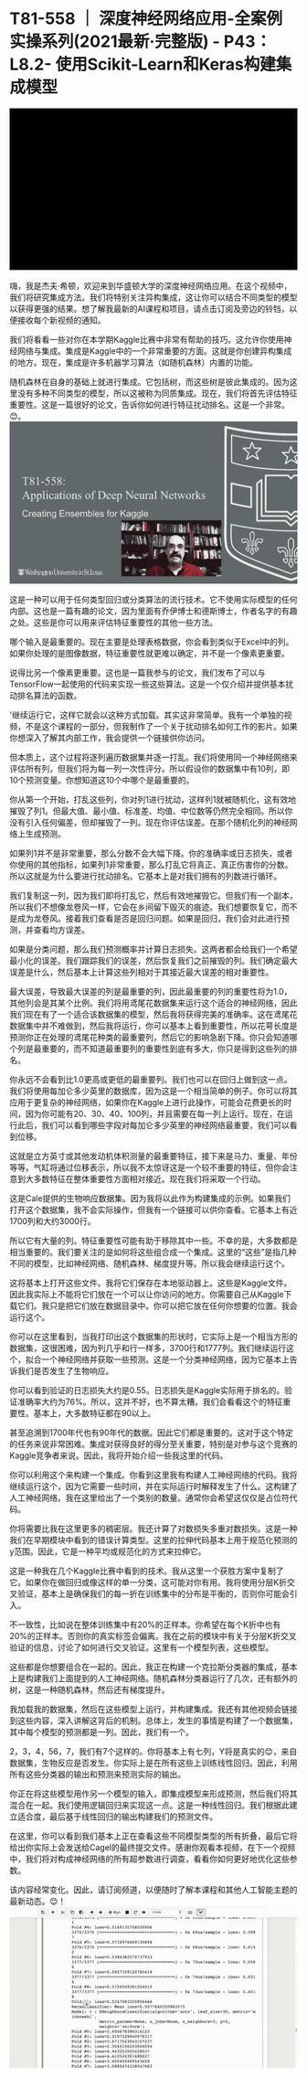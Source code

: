 # T81-558 ｜ 深度神经网络应用-全案例实操系列(2021最新·完整版) - P43：L8.2- 使用Scikit-Learn和Keras构建集成模型 

![](img/a5e310b66ad5b4d0e89ea1a7cc4dbf83_0.png)

嗨，我是杰夫·希顿，欢迎来到华盛顿大学的深度神经网络应用。在这个视频中，我们将研究集成方法。我们将特别关注异构集成，这让你可以结合不同类型的模型以获得更强的结果。想了解我最新的AI课程和项目，请点击订阅及旁边的铃铛，以便接收每个新视频的通知。

我们将看看一些对你在本学期Kaggle比赛中非常有帮助的技巧。这允许你使用神经网络与集成。集成是Kaggle中的一个非常重要的方面。这就是你创建异构集成的地方。现在，集成是许多机器学习算法（如随机森林）内置的功能。

随机森林在自身的基础上就进行集成。它包括树，而这些树是彼此集成的。因为这里没有多种不同类型的模型，所以这被称为同质集成。现在，我们将首先评估特征重要性。这是一篇很好的论文，告诉你如何进行特征扰动排名。这是一个非常。😊。![](img/a5e310b66ad5b4d0e89ea1a7cc4dbf83_2.png)

这是一种可以用于任何类型回归或分类算法的流行技术。它不使用实际模型的任何内部。这也是一篇有趣的论文，因为里面有乔伊博士和德斯博士，作者名字的有趣之处。这些是你可以用来评估特征重要性的其他一些方法。

哪个输入是最重要的。现在主要是处理表格数据，你会看到类似于Excel中的列。如果你处理的是图像数据，特征重要性就更难以确定，并不是一个像素更重要。

说得比另一个像素更重要。这也是一篇我参与的论文，我们发布了可以与TensorFlow一起使用的代码来实现一些这些算法。这是一个仅介绍并提供基本扰动排名算法的函数。

'继续运行它，这样它就会以这种方式加载。其实这非常简单。我有一个单独的视频，不是这个课程的一部分，但我制作了一个关于扰动排名如何工作的影片。如果你想深入了解其内部工作，我会提供一个链接供你访问。

但本质上，这个过程将逐列遍历数据集并逐一打乱。我们将使用同一个神经网络来评估所有列，但我们将为每一列一次性评分。所以假设你的数据集中有10列，即10个预测变量。你想知道这10个中哪个是最重要的。

你从第一个开始，打乱这些列，你对列1进行扰动，这样列1就被随机化，这有效地摧毁了列1。但最大值、最小值、标准差、均值、中位数等仍然完全相同。所以你没有引入任何偏差，但却摧毁了一列。现在你评估误差。在那个随机化列的神经网络上生成预测。

如果列1并不是非常重要，那么分数不会大幅下降。你的准确率或日志损失，或者你使用的其他指标，如果列1非常重要，那么打乱它将真正、真正伤害你的分数。所以这就是为什么要进行扰动排名。它基本上是对我们拥有的列数进行循环。

我们复制这一列，因为我们即将打乱它，然后有效地摧毁它。但我们有一个副本，所以我们不想像龙卷风一样，它会在乡间留下毁灭的痕迹。我们想要恢复它，而不是成为龙卷风。接着我们查看是否是回归问题。如果是回归，我们会对此进行预测，并查看均方误差。

如果是分类问题，那么我们预测概率并计算日志损失。这两者都会给我们一个希望最小化的误差。我们跟踪我们的误差，然后恢复我们之前摧毁的列。我们确定最大误差是什么，然后基本上计算这些列相对于其接近最大误差的相对重要性。

最大误差，导致最大误差的列是最重要的列，因此最重要的列的重要性将为1.0，其他列会是其某个比例。我们将用鸢尾花数据集来运行这个适合的神经网络，因此我们现在有了一个适合该数据集的模型，然后我将获得完美的准确率。这在鸢尾花数据集中并不难做到，然后我将运行，你可以基本上看到重要性，所以花萼长度是预测你正在处理的鸢尾花种类的最重要列，然后它的影响急剧下降。你只会知道哪个列是最重要的，而不知道最重要列的重要性到底有多大，你只是得到这些列的排名。

你永远不会看到比1.0更高或更低的最重要列。我们也可以在回归上做到这一点。我们将使用每加仑多少英里的数据库，因为这是一个相当简单的例子。你可以将其应用于更复杂的神经网络，如果你在Kaggle上进行此操作，可能会花费更长的时间，因为你可能有20、30、40、100列，并且需要在每一列上运行。现在，在运行此后，我们可以看到哪些字段对每加仑多少英里的神经网络最重要，我们可以看到位移。

这就是立方英寸或其他发动机体积测量的最重要特征，接下来是马力、重量、年份等等。气缸将通过位移表示，所以我不太惊讶这是一个较不重要的特征，但你会注意到大多数特征在整体重要性方面相对接近。现在我们将采取一个行动。

这是Cale提供的生物响应数据集。因为我将以此作为构建集成的示例。如果我们打开这个数据集，我不会实际操作，但我有一个链接可以供你查看。它基本上有近1700列和大约3000行。

所以它有大量的列。特征重要性可能有助于移除其中一些。不幸的是，大多数都是相当重要的。我们要关注的是如何将这些组合成一个集成。这里的“这些”是指几种不同的模型，比如神经网络、随机森林、梯度提升等。所以我会继续运行这个。

这将基本上打开这些文件。我将它们保存在本地驱动器上。这些是Kaggle文件。因此我实际上不能将它们放在一个可以让你访问的地方。你需要自己从Kaggle下载它们。我只是把它们放在数据目录中。你可以把它放在任何你想要的位置。我会运行这个。

你可以在这里看到，当我打印出这个数据集的形状时，它实际上是一个相当方形的数据集，这很困难，因为列几乎和行一样多，3700行和1777列。我们继续运行这个，拟合一个神经网络并获取一些预测。这是一个分类神经网络，因为它基本上告诉我们是否发生了生物响应。

你可以看到验证的日志损失大约是0.55。日志损失是Kaggle实际用于排名的。验证准确率大约为76%。所以，这并不好，也不算太糟。我们会看看这个的特征重要性。基本上，大多数特征都在90以上。

甚至追溯到1700年代也有90年代的数据。因此它们都是重要的。这对于这个特定的任务来说非常困难。集成对获得良好的得分至关重要，特别是对参与这个竞赛的Kaggle竞争者来说。因此，我将开始介绍一些我这里的代码。

你可以利用这个来构建一个集成。你看到这里我有构建人工神经网络的代码。我将继续运行这个，因为它需要一些时间，并在实际运行时解释发生了什么。这构建了人工神经网络。我在这里给出了一个类别的数量。通常你会希望这仅仅是占位符代码。

你将需要比我在这里更多的稠密层。我还计算了对数损失多重对数损失。这是一种我们在早期模块中看到的错误计算类型。这里的拉伸代码基本上用于规范化预测的y范围。因此，它是一种平均或规范化的方式来拉伸它。

这是一种我在几个Kaggle比赛中看到的技术。我从这里一个获胜方案中复制了它。如果你在做回归或像这样的单一分类，这可能对你有用。我将使用分层K折交叉验证，基本上是确保我们的每一折在训练集中的分布是平衡的，否则你可能会引入。

不一致性，比如说在整体训练集中有20%的正样本。你希望在每个K折中也有20%的正样本。否则你的真实标签会偏离。我在之前的模块中有关于分层K折交叉验证的信息，讨论了如何进行交叉验证。这里有一个模型列表，这些模型。

这些都是你想要组合在一起的。因此，我正在构建一个克拉斯分类器的集成，基本上是构建我们上面提到的人工神经网络。随机森林分类器运行了几次，还有额外的树，这是一种随机森林，然后还有梯度提升。

我加载我的数据集，然后在这些模型上运行，并构建集成。我还有其他视频会链接到这些内容，深入讲解这背后的机制。总体上，发生的事情是构建了一个数据集，其中每个模型的预测都是一列。因此，我们有一个。

2，3，4，56，7，我们有7个这样的。你将基本上有七列，Y将是真实的😊，来自数据集，生物反应是否发生。你实际上是在所有这些上训练线性回归。因此，利用所有这些分类器的输出和预测来预测实际的输出。

你正在将这些模型用作另一个模型的输入，即集成模型来形成预测，然后我们将其混合在一起。我们使用逻辑回归来实现这一点。这是一种线性回归。我们根据此建立适合度，最后基于线性回归的输出构建我们的预测文件。

在这里，你可以看到我们基本上正在查看这些不同模型类型的所有折叠，最后它将给出你实际上会发送给Cagel的最终提交文件。感谢你观看本视频，在下一个视频中，我们将对构成神经网络的所有超参数进行调查，看看你如何更好地优化这些参数。

该内容经常变化。因此，请订阅频道，以便随时了解本课程和其他人工智能主题的最新动态。😊！![](img/a5e310b66ad5b4d0e89ea1a7cc4dbf83_4.png)
